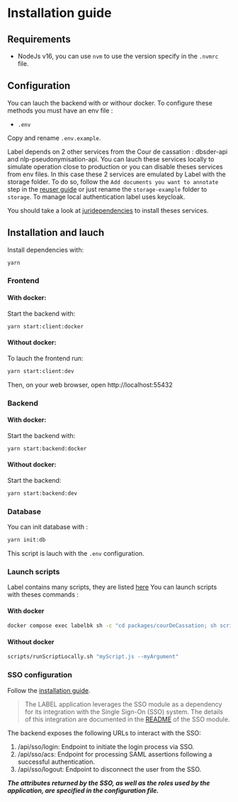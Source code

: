 # Installation guide

## Requirements

- NodeJs v16, you can use `nvm` to use the version specify in the `.nvmrc` file.

## Configuration

You can lauch the backend with or withour docker. To configure these methods you must have an env file :

- `.env`

Copy and rename `.env.example`.

Label depends on 2 other services from the Cour de cassation : dbsder-api and nlp-pseudonymisation-api. You can lauch these services locally to simulate operation close to production or you can disable theses services from env files. In this case these 2 services are emulated by Label with the storage folder. To do so, follow the `Add documents you want to annotate` step in the [reuser guide](docs/reuserGuide.md) or just rename the `storage-example` folder to `storage`.
To manage local authentication label uses keycloak.

You should take a look at [juridependencies](https://github.com/Cour-de-cassation/juridependencies) to install theses services.

## Installation and lauch

Install dependencies with:

```sh
yarn
```

### Frontend

#### With docker:

Start the backend with:

```sh
yarn start:client:docker
```

#### Without docker:

To lauch the frontend run:

```sh
yarn start:client:dev
```

Then, on your web browser, open http://localhost:55432

### Backend

#### With docker:

Start the backend with:

```sh
yarn start:backend:docker
```

#### Without docker:

Start the backend:

```sh
yarn start:backend:dev
```

### Database

You can init database with :

```sh
yarn init:db
```

This script is lauch with the `.env` configuration.

### Launch scripts

Label contains many scripts, they are listed [here](docs/scripts.md)
You can launch scripts with theses commands :

#### With docker

```sh
docker compose exec labelbk sh -c "cd packages/courDeCassation; sh scripts/runLocalScript.sh ./dist/scripts/myScript.js --myArgument"
```

#### Without docker

```sh
scripts/runScriptLocally.sh "myScript.js --myArgument"
```

### SSO configuration

Follow the [installation guide](packages/generic/sso/README.md).

> The LABEL application leverages the SSO module as a dependency for its integration with the Single Sign-On (SSO) system. The details of this integration are documented in the [README](packages/generic/sso/README.md) of the SSO module.

The backend exposes the following URLs to interact with the SSO:

1. /api/sso/login: Endpoint to initiate the login process via SSO.
2. /api/sso/acs: Endpoint for processing SAML assertions following a successful authentication.
3. /api/sso/logout: Endpoint to disconnect the user from the SSO.

**_The attributes returned by the SSO, as well as the roles used by the application, are specified in the configuration file._**

